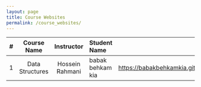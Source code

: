 ```yaml
---
layout: page
title: Course Websites
permalink: /course_websites/
---
```


| # |       Course Name           |     Instructor      |   Student Name    |    Website URL                  |
|---|:---------------------------:|:-------------------:|:------------------|-------------------------------------------------:|
| 1 |       Data Structures       |   Hossein Rahmani   |  babak behkam kia | https://babakbehkamkia.github.io/course_template |
